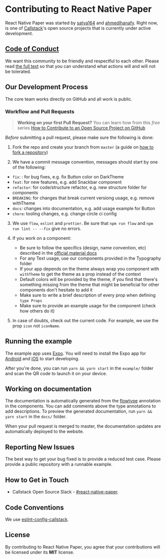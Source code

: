 # Contributing to React Native Paper

React Native Paper was started by [satya164](https://github.com/satya164) and [ahmedlhanafy](https://github.com/ahmedlhanafy). Right now, is one of [Callstack](https://callstack.com)'s open source projects that is currently under active development.

## [Code of Conduct](/CODE_OF_CONDUCT.md)

We want this community to be friendly and respectful to each other. Please read [the full text](/CODE_OF_CONDUCT.md) so that you can understand what actions will and will not be tolerated.

## Our Development Process

The core team works directly on GitHub and all work is public.

### Workflow and Pull Requests

> **Working on your first Pull Request?** 
You can learn how from this *free* series [How to Contribute to an Open Source Project on GitHub](https://egghead.io/series/how-to-contribute-to-an-open-source-project-on-github)

*Before* submitting a pull request, please make sure the following is done:

1. Fork the repo and create your branch from `master` (a guide on [how to fork a repository](https://help.github.com/articles/fork-a-repo/))

2. We have a commit message convention, messages should start by one of the following: 
* `fix`: : for bug fixes, e.g. fix Button color on DarkTheme
* `feat`: for new features, e.g. add Snackbar component
* `refactor`: for code/structure refactor, e.g. new structure folder for components
* `BREAKING`: for changes that break current versiong usage, e.g. remove withTheme
* `docs`: changes into documentation, e.g. add usage example for Button
* `chore`: tooling changes, e.g. change circle ci config

3. We use `flow`, `eslint` and `prettier`. Be sure that `npm run flow` and `npm run lint -- --fix` give no errors.

4. If you work on a component:
   * Be sure to follow the specifics (design, name convention, etc) described in the [official material docs](https://material.io/guidelines/)
   * For any Text usage, use our components provided in the Typography folder
   * If your app depends on the theme always wrap you component with `withTheme` to get the theme as a prop instead of the context
   * Default colors will be provided by the theme, if you find that there's something missing from the theme that might be beneficial for other components don't hesitate to add it
   * Make sure to write a brief description of every prop when defining `type Props`
   * Make sure to provide an example usage for the component (check how others do it)

5. In case of doubts, check out the current code. For example, we use the prop `icon` not `iconName`.

## Running the example

The example app uses [Expo](https://expo.io/). You will need to install the Expo app for [Android](https://play.google.com/store/apps/details?id=host.exp.exponent) and [iOS](https://itunes.apple.com/app/apple-store/id982107779) to start developing.

After you're done, you can run `yarn && yarn start` in the `example/` folder and scan the QR code to launch it on your device.

## Working on documentation

The documentation is automatically generated from the [flowtype](https://flowtype.org) annotation in the components. You can add comments above the type annotations to add descriptions. To preview the generated documentation, run `yarn && yarn start` in the `docs/` folder.

When your pull request is merged to master, the documentation updates are automatically deployed to the website.

## Reporting New Issues

The best way to get your bug fixed is to provide a reduced test case. Please provide a public repository with a runnable example.

## How to Get in Touch

* Callstack Open Source Slack - [#react-native-paper](https://slack.callstack.io/).

## Code Conventions

We use [eslint-config-callstack](https://github.com/callstack/eslint-config-callstack-io).

## License

By contributing to React Native Paper, you agree that your contributions will be licensed under its **MIT** license.

